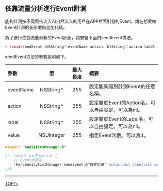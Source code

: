 ## 依靠流量分析進行Event計測

能夠計測按不同廣告流入和自然流入的用戶在APP裡面引發的Event。請在想要做Event計測的全部地點追加代碼。

為了進行依據流量分析的Event計測，請安裝下面的sendEvent方法。

```objective-c
+ (void)sendEvent:(NSString*)eventName action:(NSString*)action label:(NSString*)label value:(NSUInteger)value;
```

sendEvent方法的參數說明如下。

|參數|型|最大長度|概要|
|:------|:------:|:------:|:------|
|eventName|NSString*|255|設定能夠識別計測Event的任意名稱。|
|action|NSString*|255|設定屬於Event的Action名。可以自由設定。可以為nil。|
|label|NSString*|255|設定屬於Event的Label名。可以自由設定。可以為nil。|
|value|NSUInteger|255|指定Event次數。可以為1。|



```objective-c
#import "AnalyticsManager.h"

//- (void) didTutorial {
    // Event的發送
    [ForceAnalyticsManager sendEvent:@“教程突破" action:nil label:nil value:1];
//}
```

---
[TOPへ](/lang/ja/README.md)
